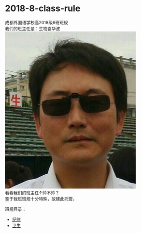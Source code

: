 # 2018-8-class-rule
成都外国语学校高2018级8班班规<br/>
我们的班主任是：生物袁华波<br/>
![yuanhuabo](./pic/波波.jpg)<br/>
看看我们的班主任↑帅不帅？<br/>
鉴于我班班规十分特殊，故建此托管。<br/>

班规目录：<br/>
+ [纪律](./rule/jilv.md)<br/>
+ [卫生](./rule/weisheng.md)<br/>
